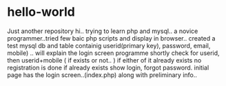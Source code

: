# hello-world
Just another repository
hi.. trying to learn php and mysql.. a novice programmer..tried few baic php scripts and display in browser..
created a test mysql db  and table containig userid(primary key), password, email, mobile) .. 
will explain the login screen programme shortly
check for userid, then userid+mobile ( if exists or not.. ) if either of it already exists no registration is done
if already exists show login, forgot password.
initial page has the login screen..(index.php) along with preliminary info..
